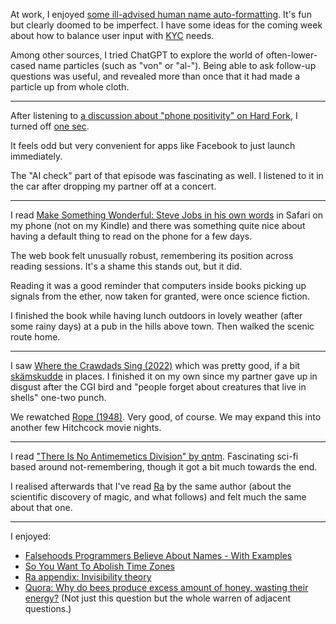 At work, I enjoyed [some ill-advised human name auto-formatting](https://ruby.social/@henrik/110192652698343370). It's fun but clearly doomed to be imperfect. I have some ideas for the coming week about how to balance user input with [KYC](https://en.wikipedia.org/wiki/Know_your_customer) needs.

Among other sources, I tried ChatGPT to explore the world of often-lower-cased name particles (such as "von" or "al-"). Being able to ask follow-up questions was useful, and revealed more than once that it had made a particle up from whole cloth.

---

After listening to [a discussion about "phone positivity" on Hard Fork](https://www.nytimes.com/2023/04/07/podcasts/ai-vibe-check-with-ezra-klein-and-kevin-tries-phone-positivity.html), I turned off [one sec](https://one-sec.app/).

It feels odd but very convenient for apps like Facebook to just launch immediately.

The "AI check" part of that episode was fascinating as well. I listened to it in the car after dropping my partner off at a concert.

---

I read [Make Something Wonderful: Steve Jobs in his own words](https://book.stevejobsarchive.com/) in Safari on my phone (not on my Kindle) and there was something quite nice about having a default thing to read on the phone for a few days.

The web book felt unusually robust, remembering its position across reading sessions. It's a shame this stands out, but it did.

Reading it was a good reminder that computers inside books picking up signals from the ether, now taken for granted, were once science fiction.

I finished the book while having lunch outdoors in lovely weather (after some rainy days) at a pub in the hills above town. Then walked the scenic route home.

---

I saw [Where the Crawdads Sing (2022)](https://www.imdb.com/title/tt9411972/) which was pretty good, if a bit [skämskudde](https://en.wiktionary.org/wiki/sk%C3%A4mskudde) in places. I finished it on my own since my partner gave up in disgust after the CGI bird and "people forget about creatures that live in shells" one-two punch.

We rewatched [Rope (1948)](https://www.imdb.com/title/tt0040746/). Very good, of course. We may expand this into another few Hitchcock movie nights.

---

I read ["There Is No Antimemetics Division" by qntm](https://qntm.org/scp). Fascinating sci-fi based around not-remembering, though it got a bit much towards the end.

I realised afterwards that I've read [Ra](https://qntm.org/ra) by the same author (about the scientific discovery of magic, and what follows) and felt much the same about that one.

---

I enjoyed:

- [Falsehoods Programmers Believe About Names - With Examples](https://shinesolutions.com/2018/01/08/falsehoods-programmers-believe-about-names-with-examples/)
- [So You Want To Abolish Time Zones](https://qntm.org/abolish)
- [Ra appendix: Invisibility theory](https://qntm.org/invisibility)
- [Quora: Why do bees produce excess amount of honey, wasting their energy?](https://www.quora.com/Why-do-bees-produce-excess-amount-of-honey-wasting-their-energy) (Not just this question but the whole warren of adjacent questions.)
